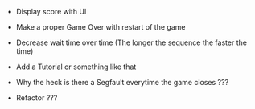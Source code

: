 - Display score with UI
- Make a proper Game Over with restart of the game
- Decrease wait time over time (The longer the sequence the faster the time)
- Add a Tutorial or something like that

- Why the heck is there a Segfault everytime the game closes ???
- Refactor ???